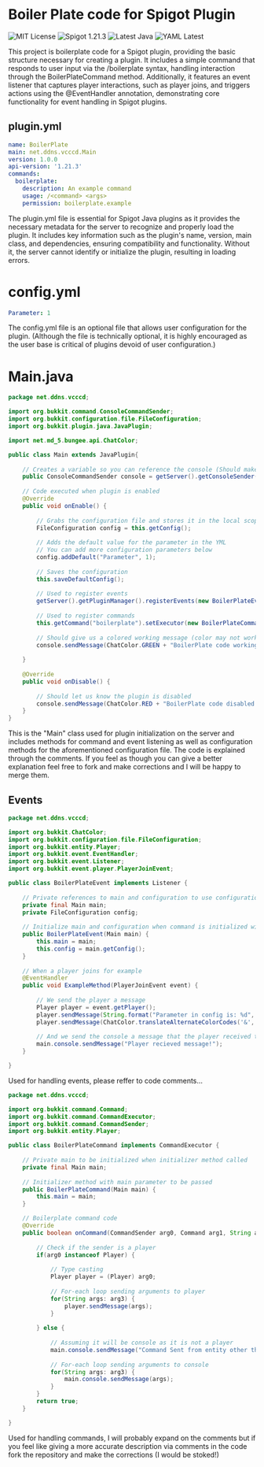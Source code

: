 # Boiler Plate code for Spigot Plugin
![MIT License](https://img.shields.io/badge/License-MIT-blue.svg)  ![Spigot 1.21.3](https://img.shields.io/badge/Spigot-1.21.3-orange)  ![Latest Java](https://img.shields.io/badge/Java-21-brightgreen)  ![YAML Latest](https://img.shields.io/badge/YAML-Latest-lightgrey)

This project is boilerplate code for a Spigot plugin, providing the basic structure necessary for creating a plugin. It includes a simple command that responds to user input via the /boilerplate syntax, handling interaction through the BoilerPlateCommand method. Additionally, it features an event listener that captures player interactions, such as player joins, and triggers actions using the @EventHandler annotation, demonstrating core functionality for event handling in Spigot plugins.

## plugin.yml
```yml
name: BoilerPlate
main: net.ddns.vcccd.Main
version: 1.0.0
api-version: '1.21.3'
commands:
  boilerplate:
    description: An example command
    usage: /<command> <args>
    permission: boilerplate.example
```
The plugin.yml file is essential for Spigot Java plugins as it provides the necessary metadata for the server to recognize and properly load the plugin. It includes key information such as the plugin's name, version, main class, and dependencies, ensuring compatibility and functionality. Without it, the server cannot identify or initialize the plugin, resulting in loading errors.

# config.yml
```yml
Parameter: 1
```
The config.yml file is an optional file that allows user configuration for the plugin. (Although the file is technically optional, it is highly encouraged as the user base is critical of plugins devoid of user configuration.)

# Main.java
```java
package net.ddns.vcccd;

import org.bukkit.command.ConsoleCommandSender;
import org.bukkit.configuration.file.FileConfiguration;
import org.bukkit.plugin.java.JavaPlugin;

import net.md_5.bungee.api.ChatColor;

public class Main extends JavaPlugin{
	
	// Creates a variable so you can reference the console (Should make private and an accessor method)
	public ConsoleCommandSender console = getServer().getConsoleSender();
	
	// Code executed when plugin is enabled 
	@Override
	public void onEnable() {
		
		// Grabs the configuration file and stores it in the local scope
		FileConfiguration config = this.getConfig();
		
		// Adds the default value for the parameter in the YML
		// You can add more configuration parameters below
		config.addDefault("Parameter", 1);
		
		// Saves the configuration
		this.saveDefaultConfig();
		
		// Used to register events
		getServer().getPluginManager().registerEvents(new BoilerPlateEvent(this), this);
		
		// Used to register commands
		this.getCommand("boilerplate").setExecutor(new BoilerPlateCommand(this));
		
		// Should give us a colored working message (color may not work on Windows)
		console.sendMessage(ChatColor.GREEN + "BoilerPlate code working!");
		
	}
	
	@Override
	public void onDisable() {
		
		// Should let us know the plugin is disabled
		console.sendMessage(ChatColor.RED + "BoilerPlate code disabled!");
	}
}
```
This is the "Main" class used for plugin initialization on the server and includes methods for command and event listening as well as configuration methods for the aforementioned configuration file. The code is explained through the comments. If you feel as though you can give a better explanation feel free to fork and make corrections and I will be happy to merge them.

## Events
```java
package net.ddns.vcccd;

import org.bukkit.ChatColor;
import org.bukkit.configuration.file.FileConfiguration;
import org.bukkit.entity.Player;
import org.bukkit.event.EventHandler;
import org.bukkit.event.Listener;
import org.bukkit.event.player.PlayerJoinEvent;

public class BoilerPlateEvent implements Listener {
	
	// Private references to main and configuration to use configuration file and console access
	private final Main main;
	private FileConfiguration config;
	
	// Initialize main and configuration when command is initialized with main as argument
	public BoilerPlateEvent(Main main) {
		this.main = main;
		this.config = main.getConfig();
	}
	
	// When a player joins for example
	@EventHandler
	public void ExampleMethod(PlayerJoinEvent event) {
		
		// We send the player a message
		Player player = event.getPlayer();
		player.sendMessage(String.format("Parameter in config is: %d", config.get("Parameter")));
		player.sendMessage(ChatColor.translateAlternateColorCodes('&', "&a&lPlugin Working..."));
		
		// And we send the console a message that the player received the message
		main.console.sendMessage("Player recieved message!");
	}

}
```
Used for handling events, please reffer to code comments...

```java
package net.ddns.vcccd;

import org.bukkit.command.Command;
import org.bukkit.command.CommandExecutor;
import org.bukkit.command.CommandSender;
import org.bukkit.entity.Player;

public class BoilerPlateCommand implements CommandExecutor {
	
	// Private main to be initialized when initializer method called
	private final Main main;
	
	// Initializer method with main parameter to be passed
	public BoilerPlateCommand(Main main) {
		this.main = main;
	}

	// Boilerplate command code
	@Override
	public boolean onCommand(CommandSender arg0, Command arg1, String arg2, String[] arg3) {
		
		// Check if the sender is a player
		if(arg0 instanceof Player) {
			
			// Type casting
			Player player = (Player) arg0;
			
			// For-each loop sending arguments to player
			for(String args: arg3) {
				player.sendMessage(args);
			}
			
		} else {
			
			// Assuming it will be console as it is not a player
			main.console.sendMessage("Command Sent from entity other than player...");
			
			// For-each loop sending arguments to console
			for(String args: arg3) {
				main.console.sendMessage(args);
			}
		}
		return true;
	}

}
```
Used for handling commands, I will probably expand on the comments but if you feel like giving a more accurate description via comments in the code fork the repository and make the corrections (I would be stoked!)
